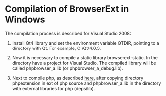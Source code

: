﻿Compilation of BrowserExt in Windows
====================================

The compilation process is described for Visual Studio 2008:

1.  Install Qt4 library and set the environment variable QTDIR,
    pointing to a directory with Qt. For example, C:\Qt\4.8.3.

2.  Now it is necessary to compile a static library browserext-static.
    In the directory have a project for Visual Studio. The compiled library
    will be called phpbrowser_a.lib (or phpbrowser_a_debug.lib).

3.  Next to compile php, as described [here](https://wiki.php.net/internals/windows/stepbystepbuild),
    after copying directory phpextension in ext of php source
    and phpbrowser_a.lib in the directory with external libraries for php
    (deps\lib).

